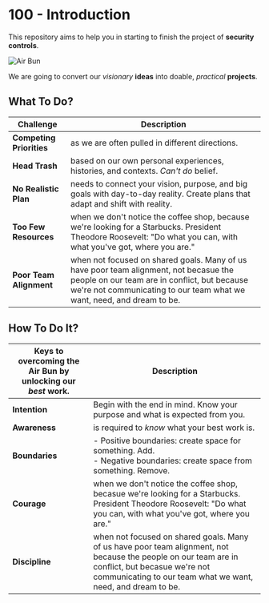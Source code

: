 # 100 - Introduction

This repository aims to help you in starting to finish the project of **security controls**.

![Air Bun](https://github.com/vanHeemstraSystems/start-finishing-security-controls/assets/1499433/9fbc06f6-2515-4bf2-87f2-f9d2d077d740)

We are going to convert our *visionary* **ideas** into doable, *practical* **projects**.

## What To Do?

| Challenge | Description |
| --- | --- |
| **Competing Priorities** | as we are often pulled in different directions. |
| **Head Trash** | based on our own personal experiences, histories, and contexts. *Can't do* belief. |
| **No Realistic Plan** | needs to connect your vision, purpose, and big goals with day-to-day reality. Create plans that adapt and shift with reality. |
| **Too Few Resources** | when we don't notice the coffee shop, because we're looking for a Starbucks. President Theodore Roosevelt: "Do what you can, with what you've got, where you are." |
| **Poor Team Alignment** | when not focused on shared goals. Many of us have poor team alignment, not becasue the people on our team are in conflict, but because we're not communicating to our team what we want, need, and dream to be. |  

## How To Do It?

| Keys to overcoming the Air Bun by unlocking our *best* work. | Description |
| --- | --- |
| **Intention** | Begin with the end in mind. Know your purpose and what is expected from you. |
| **Awareness** | is required to *know* what your best work is. |
| **Boundaries** | - Positive boundaries: create space for something. Add.<br> - Negative boundaries: create space from something. Remove. |
| **Courage** | when we don't notice the coffee shop, becasue we're looking for a Starbucks. President Theodore Roosevelt: "Do what you can, with what you've got, where you are." |
| **Discipline** | when not focused on shared goals. Many of us have poor team alignment, not because the people on our team are in conflict, but becasue we're not communicating to our team what we want, need, and dream to be. |